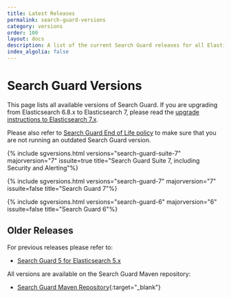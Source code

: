 ```yaml
---
title: Latest Releases
permalink: search-guard-versions
category: versions
order: 100
layout: docs
description: A list of the current Search Guard releases for all Elasticsearch 7 and Kibana 7 versions.
index_algolia: false
---
```


<!--- Copyright 2020 floragunn GmbH -->

# Search Guard Versions

This page lists all available versions of Search Guard. If you are upgrading from Elasticsearch 6.8.x to Elasticsearch 7, please read the [upgrade instructions to Elasticsearch 7.x](../_docs_installation/installation_upgrading_6_7.md). 

Please also refer to [Search Guard End of Life policy](../_docs_versions/versions_eol.md) to make sure that you are not running an outdated Search Guard version.

{% include sgversions.html versions="search-guard-suite-7" majorversion="7" issuite=true title="Search Guard Suite 7, including Security and Alerting"%}

{% include sgversions.html versions="search-guard-7" majorversion="7" issuite=false title="Search Guard 7"%}

{% include sgversions.html versions="search-guard-6" majorversion="6" issuite=false title="Search Guard 6"%}

## Older Releases

For previous releases please refer to:

* [Search Guard 5 for Elasticsearch 5.x](/v5/search-guard-versions)

All versions are available on the Search Guard Maven repository:

* [Search Guard Maven Repository](https://maven.search-guard.com){:target="_blank"}